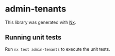 # admin-tenants

This library was generated with [Nx](https://nx.dev).

## Running unit tests

Run `nx test admin-tenants` to execute the unit tests.
